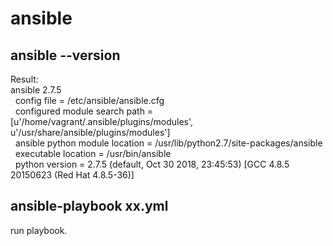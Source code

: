 # ansible

## ansible --version

Result: \
ansible 2.7.5 \
&nbsp;&nbsp;config file = /etc/ansible/ansible.cfg \
&nbsp;&nbsp;configured module search path = [u'/home/vagrant/.ansible/plugins/modules', u'/usr/share/ansible/plugins/modules'] \
&nbsp;&nbsp;ansible python module location = /usr/lib/python2.7/site-packages/ansible \
&nbsp;&nbsp;executable location = /usr/bin/ansible \
&nbsp;&nbsp;python version = 2.7.5 (default, Oct 30 2018, 23:45:53) [GCC 4.8.5 20150623 (Red Hat 4.8.5-36)]

## ansible-playbook xx.yml

run playbook.